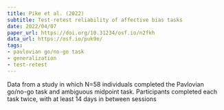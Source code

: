 ```yaml
---
title: Pike et al. (2022)
subtitle: Test-retest reliability of affective bias tasks
date: 2022/04/07
paper_url: https://doi.org/10.31234/osf.io/n2fkh
data_url: https://osf.io/puk9e/
tags:
- pavlovian go/no-go task
- generalization
- test-retest
---
```


Data from a study in which N=58 individuals completed the Pavlovian go/no-go task and ambiguous midpoint task. Participants completed each task twice, with at least 14 days in between sessions
